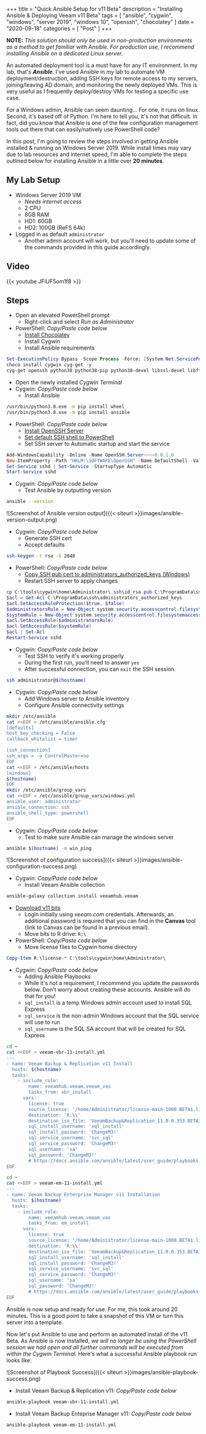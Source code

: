 +++
title = "Quick Ansible Setup for v11 Beta"
description = "Installing Ansible & Deploying Veeam v11 Beta"
tags = [
    "ansible",
    "cygwin",
    "windows",
    "server 2019",
    "windows 10",
    "openssh",
    "chocolatey"
]
date = "2020-09-18"
categories = [
    "Post"
]
+++

**NOTE:** *This solution should only be used in non-production environments as a method to get familiar with Ansible. For production use, I recommend installing Ansible on a dedicated Linux server.*

An automated deployment tool is a must have for any IT environment. In my lab, that's ***Ansible***. I've used Ansible in my lab to automate VM deployment/destruction, adding SSH keys for remote access to my servers, joining/leaving AD domain, and monitoring the newly deployed VMs. This is very useful as I frequently deploy/destroy VMs for testing a specific use case.

For a Windows admin, Ansible can seem daunting... For one, it runs on linux. Second, it's based off of Python. I'm here to tell you, it's not that difficult. In fact, did you know that Ansible is one of the few configuration management tools out there that can easily/natively use PowerShell code?

In this post, I'm going to review the steps involved in getting Ansible installed & running on Windows Server 2019. While install times may vary due to lab resources and internet speed, I'm able to complete the steps outlined below for installing Ansible in a little over **20 minutes**.

## My Lab Setup

* Windows Server 2019 VM
  * *Needs internet access*
  * 2 CPU
  * 8GB RAM
  * HD1: 60GB
  * HD2: 100GB (ReFS 64k)
* Logged in as default `administrator`
  * Another admin account will work, but you'll need to update some of the commands provided in this guide accordingly.

## Video

{{< youtube JFiUF5om1f8 >}}

## Steps

* Open an elevated PowerShell prompt
  * Right-click and select *Run as Administrator*
* PowerShell: *Copy/Paste code below*
  * [Install Chocolatey](https://chocolatey.org/docs/installation)
  * Install Cygwin
  * Install Ansible requirements

```powershell
Set-ExecutionPolicy Bypass -Scope Process -Force; [System.Net.ServicePointManager]::SecurityProtocol = [System.Net.ServicePointManager]::SecurityProtocol -bor 3072; iex ((New-Object System.Net.WebClient).DownloadString('https://chocolatey.org/install.ps1'))
choco install cygwin cyg-get -y
cyg-get openssh python38 python38-pip python38-devel libssl-devel libffi-devel gcc-g++
```

* Open the newly installed *Cygwin Terminal*
* Cygwin: *Copy/Paste code below*
  * Install Ansible

```bash
/usr/bin/python3.8.exe -m pip install wheel
/usr/bin/python3.8.exe -m pip install ansible
```

* PowerShell: *Copy/Paste code below*
  * [Install OpenSSH Server](https://docs.microsoft.com/en-us/windows-server/administration/openssh/openssh_install_firstuse)
  * [Set default SSH shell to PowerShell](https://docs.microsoft.com/en-us/windows-server/administration/openssh/openssh_server_configuration)
  * Set SSH server to Automatic startup and start the service

```powershell
Add-WindowsCapability -Online -Name OpenSSH.Server~~~~0.0.1.0
New-ItemProperty -Path "HKLM:\SOFTWARE\OpenSSH" -Name DefaultShell -Value "C:\Windows\System32\WindowsPowerShell\v1.0\powershell.exe" -PropertyType String -Force
Get-Service sshd | Set-Service -StartupType Automatic
Start-Service sshd
```

* Cygwin: *Copy/Paste code below*
  * Test Ansible by outputting version

```bash
ansible --version
```

![Screenshot of Ansible version output]({{< siteurl >}}images/ansible-version-output.png)

* Cygwin: *Copy/Paste code below*
  * Generate SSH cert
  * Accept defaults

```bash
ssh-keygen -t rsa -b 2048
```

* PowerShell: *Copy/Paste code below*
  * [Copy SSH pub cert to administrators_authorized_keys (Windows)](https://www.concurrency.com/blog/may-2019/key-based-authentication-for-openssh-on-windows)
  * Restart SSH server to apply changes

```powershell
cp C:\tools\cygwin\home\Administrator\.ssh\id_rsa.pub C:\ProgramData\ssh\administrators_authorized_keys
$acl = Get-Acl C:\ProgramData\ssh\administrators_authorized_keys
$acl.SetAccessRuleProtection($true, $false)
$administratorsRule = New-Object system.security.accesscontrol.filesystemaccessrule("Administrators","FullControl","Allow")
$systemRule = New-Object system.security.accesscontrol.filesystemaccessrule("SYSTEM","FullControl","Allow")
$acl.SetAccessRule($administratorsRule)
$acl.SetAccessRule($systemRule)
$acl | Set-Acl
Restart-Service sshd
```

* Cygwin: *Copy/Paste code below*
  * Test SSH to verify it's working properly
  * During the first run, you'll need to answer `yes`
  * After successful connection, you can `exit` the SSH session.

```bash
ssh administrator@$(hostname)
```

* Cygwin: *Copy/Paste code below*
  * Add Windows server to Ansible inventory
  * Configure Ansible connectivity settings

```bash
mkdir /etc/ansible
cat <<EOF > /etc/ansible/ansible.cfg
[defaults]
host_key_checking = False
callback_whitelist = timer

[ssh_connection]
ssh_args = -o ControlMaster=no
EOF
cat <<EOF > /etc/ansible/hosts
[windows]
$(hostname)
EOF
mkdir /etc/ansible/group_vars
cat <<EOF > /etc/ansible/group_vars/windows.yml
ansible_user: administrator
ansible_connection: ssh
ansible_shell_type: powershell
EOF
```

* Cygwin: *Copy/Paste code below*
  * Test to make sure Ansible can manage the windows server

```bash
ansible $(hostname) -m win_ping
```

![Screenshot of configuration success]({{< siteurl >}}images/ansible-configuration-success.png)

* Cygwin: *Copy/Paste code below*
  * Install Veeam Ansible collection

```bash
ansible-galaxy collection install veeamhub.veeam
```

* [Download v11 bits](http://www.veeam.com/beta/vbr11beta1.html)
  * Login initially using *veeam.com* credentials. Afterwards, an additional password is required that you can find in the **Canvas** tool (link to Canvas can be found in a previous email).
  * Move bits to R drive: `R:\`
* PowerShell: *Copy/Paste code below*
  * Move license files to Cygwin home directory

```powershell
Copy-Item R:\license-* C:\tools\cygwin\home\Administrator\
```

* Cygwin: *Copy/Paste code below*
  * Adding Ansible Playbooks
  * While it's not a requirement, I recommend you update the passwords below. Don't worry about creating these accounts. Ansible will do that for you!
  * `sql_install` is a temp Windows admin account used to install SQL Express
  * `sql_service` is the non-admin Windows account that the SQL service will use to run
  * `sql_username` is the SQL SA account that will be created for SQL Express

```bash
cd ~
cat <<EOF > veeam-vbr-11-install.yml
---
- name: Veeam Backup & Replication v11 Install
  hosts: $(hostname)
  tasks:
    - include_role:
        name: veeamhub.veeam.veeam_vas
        tasks_from: vbr_install
      vars:
        license: true
        source_license: '/home/Administrator/license-main-1000.BETA1.lic'
        destination: 'R:\\'
        destination_iso_file: 'VeeamBackup&Replication_11.0.0.353.BETA1.iso'
        sql_install_username: 'sql_install'
        sql_install_password: 'ChangeM3!'
        sql_service_username: 'svc_sql'
        sql_service_password: 'ChangeM3!'
        sql_username: 'sa'
        sql_password: 'ChangeM3!'
        # https://docs.ansible.com/ansible/latest/user_guide/playbooks_vault.html#single-encrypted-variable
EOF
```

```bash
cd ~
cat <<EOF > veeam-em-11-install.yml
---
- name: Veeam Backup Enterprise Manager v11 Installation
  hosts: $(hostname)
  tasks:
    - include_role:
        name: veeamhub.veeam.veeam_vas
        tasks_from: em_install
      vars:
        license: true
        source_license: '/home/Administrator/license-main-1000.BETA1.lic'
        destination: 'R:\\'
        destination_iso_file: 'VeeamBackup&Replication_11.0.0.353.BETA1.iso'
        sql_install_username: 'sql_install'
        sql_install_password: 'ChangeM3!'
        sql_service_username: 'svc_sql'
        sql_service_password: 'ChangeM3!'
        sql_username: 'sa'
        sql_password: 'ChangeM3!'
        # https://docs.ansible.com/ansible/latest/user_guide/playbooks_vault.html#single-encrypted-variable
EOF
```

Ansible is now setup and ready for use. For me, this took around 20 minutes. This is a good point to take a snapshot of this VM or turn this server into a template.

Now let's put Ansible to use and perform an automated install of the v11 Beta. As Ansible is now installed, *we will no longer be using the PowerShell session we had open and all further commands will be executed from within the Cygwin Terminal.* Here's what a successful Ansible playbook run looks like:

![Screenshot of Playbook Success]({{< siteurl >}}images/ansible-playbook-success.png)

* Install Veeam Backup & Replication v11: *Copy/Paste code below*

```bash
ansible-playbook veeam-vbr-11-install.yml
```

* Install Veeam Backup Enteprise Manager v11: *Copy/Paste code below*

```bash
ansible-playbook veeam-em-11-install.yml
```
